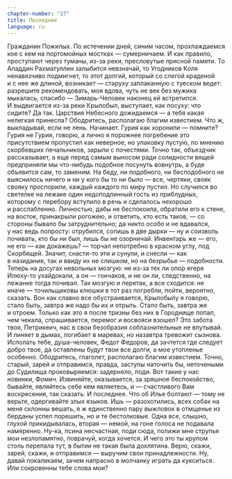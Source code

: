 ```yaml
---
chapter-number: "17"
title: Последнее
language: ru
---
```


Гражданин Пожилых. По истечении дней, синим часом, прохлаждаемся кое с кем на портомойных мостках — сумерничаем. И как 
правило, проступают через туманы, из-за реки, пресловутые присной памяти. То Аладдин Рахматуллин залыбится невзначай, то Угодников Коля ненавязчиво подмигнет, то этот долгий, который со 
слегой краденой и с нее же длиной, возникает — старуху заплаканную с туеском ведет: разрешите рекомендовать, моя вдова, чуть не 
век без мужика мыкалась, спасибо — Зимарь-Человек наконец ей 
встретился. И выдвигается из-за реки Крылобыл, выступает, как посуху: что сидите? Да так. Царствия Небесного дожидаемся — а тебя 
какая нелегкая принесла? Ободритесь, располагаю благим известием. Что ж, выкладывай, если не лень. Начинает. Гурия как хоронили — помните? Гурия не Гурия, говорю, а лично я порожнее погребение это присутствием пропустил как неверное, но упаковку пустую, по мнению скорбевших печальников, зарыли с почестями. Точно 
так, объездчик рассказывает, а еще перед самым выносом ради солидности вящей предприняли мы что-нибудь подобное посунуть 
вовнутрь, а буде объявится сам, то заменим. На беду, ни подобного, 
ни бесподобного не выяснилось ничего и ни у кого бы то ни было — 
все, чертяки, свояк свояку проспорили, каждый каждого по миру 
пустил. Но случился во светелке на лежаке один недоподлинный 
гость из приблудных, которому с перебору вступило в речь и сделалось нехорошо и расслабленно. Личностью, дабы не беспокоила, 
обратили его к стене, на восток, принакрыли рогожею, и ответить, 
кто есть таков, — со стороны бывало бы затруднительно; да никто 
особо и не вдавался, у нас ведь попросту: отрубился, сопишь в две 
дырки — ну и соизволь почивать, кто бы ни был, лишь бы не озорничай. Инвентарь же — его, не его — как докажешь? — торчал непотребно в красном углу, под Скорбящей. Значит, снасти-то эти и сунули, и снесли — как в назидание, так и ввиду их не слишком, но на 
безрыбье — подобности. Теперь на досугах невольных мозгую: не 
из-за тех ли опор егеря Илюху-то ухайдокали, а он — гончаков, и не 
он ли, следственно, на лежанке тогда почивал. Так мозгую и перетак, а все сходится: не иначе — точильщиковы клюшки в тот раз 
погребли, пойти, вероятно, сказать. Вон как славно все обустраивается, Крылобылу я говорю, стало быть, завтра же надо бы их и отрыть. Стало быть, завтра же и отроем. Только как это я после тризны 
без них в Городнище попал, чем чекала, спрашивается, перемог и восвояси взошел? Это забота твоя, Петрикеич, нас в свои безобразия 
соблазнительные не впутывай. И линяет в дымах, погибает в маревах, но назавтра тревожит сызнова. Исполать тебе, душа-человек, 
Федот Федоров, да зачтется где следует добро твое, да оставлены 
будут твои все долги, а мое утопленье особенно. Ободритесь, глаголет, располагаю благим известием. Точно, старый, зарей и отправимся, правда, заступы наточить бы, неточеными до Судилища проковыряемся: задернело, поди. Вот такие у нас новинки, Фомич. Извиняйте, оказывается, за зряшное беспокойство, бывайте, являйтесь 
себе кем являетесь, и — счастливого Вам воскресения, так сказать. 
И последнее. Что об Илье болтают — тому не верьте, одергивайте 
злых языков. Ишь — разохотились, всех собак на меня склонны вешать, я ж единственно пару выжловок в отмщенье из берданы успел 
порешить, но и те бестолковые. Одна все, слышно, глухой прикидывалась, вторая — немой, на гоне голоса не подавала намеренно. Ну-ка, псина несчастная, поди сюда, полижи мне струпья мои незлопамятно, поврачуй, когда хочется. И чего это ты крупом столь перепала тут, в бытии не такая была дохлятина. Верю, скажи, зарей, скажи, 
и отправимся — выручим свои принадлежности. Ну, давай покалякаем, зачем напрасно в молчанку играть да кукситься. Или сокровенны тебе слова мои?
